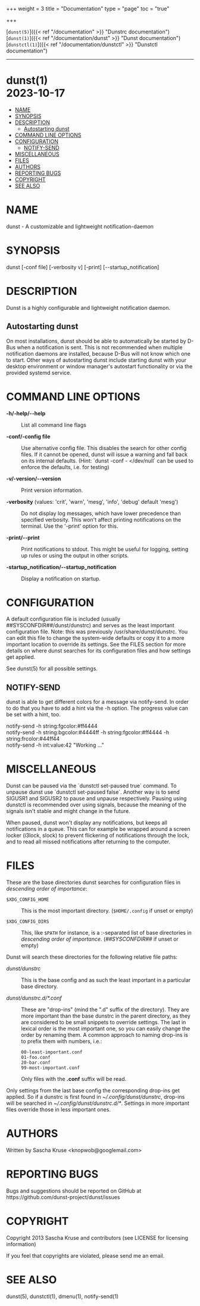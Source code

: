 +++
weight = 3
title = "Documentation"
type = "page"
toc = "true"

+++

[`dunst(5)`]({{< ref "/documentation" >}} "Dunstrc documentation")
[`dunst(1)`]({{< ref "/documentation/dunst" >}} "Dunst documentation")
[`dunstctl(1)`]({{< ref "/documentation/dunstctl" >}} "Dunstctl documentation")

***

# **dunst(1)** <div class="flabel">**2023-10-17**</div>

<?xml version="1.0" ?>
<!DOCTYPE html PUBLIC "-//W3C//DTD XHTML 1.0 Strict//EN" "http://www.w3.org/TR/xhtml1/DTD/xhtml1-strict.dtd">
<html xmlns="http://www.w3.org/1999/xhtml">
<head>
<title>dunst - A customizable and lightweight notification-daemon</title>
<meta http-equiv="content-type" content="text/html; charset=utf-8" />
<link rev="made" href="mailto:root@localhost" />
</head>

<body>



<ul id="index">
  <li><a href="#NAME">NAME</a></li>
  <li><a href="#SYNOPSIS">SYNOPSIS</a></li>
  <li><a href="#DESCRIPTION">DESCRIPTION</a>
    <ul>
      <li><a href="#Autostarting-dunst">Autostarting dunst</a></li>
    </ul>
  </li>
  <li><a href="#COMMAND-LINE-OPTIONS">COMMAND LINE OPTIONS</a></li>
  <li><a href="#CONFIGURATION">CONFIGURATION</a>
    <ul>
      <li><a href="#NOTIFY-SEND">NOTIFY-SEND</a></li>
    </ul>
  </li>
  <li><a href="#MISCELLANEOUS">MISCELLANEOUS</a></li>
  <li><a href="#FILES">FILES</a></li>
  <li><a href="#AUTHORS">AUTHORS</a></li>
  <li><a href="#REPORTING-BUGS">REPORTING BUGS</a></li>
  <li><a href="#COPYRIGHT">COPYRIGHT</a></li>
  <li><a href="#SEE-ALSO">SEE ALSO</a></li>
</ul>

<h1 id="NAME">NAME</h1>

<p>dunst - A customizable and lightweight notification-daemon</p>

<h1 id="SYNOPSIS">SYNOPSIS</h1>

<p>dunst [-conf file] [-verbosity v] [-print] [--startup_notification]</p>

<h1 id="DESCRIPTION">DESCRIPTION</h1>

<p>Dunst is a highly configurable and lightweight notification daemon.</p>

<h2 id="Autostarting-dunst">Autostarting dunst</h2>

<p>On most installations, dunst should be able to automatically be started by D-Bus when a notification is sent. This is not recommended when multiple notification daemons are installed, because D-Bus will not know which one to start. Other ways of autostarting dunst include starting dunst with your desktop environment or window manager&#39;s autostart functionality or via the provided systemd service.</p>

<h1 id="COMMAND-LINE-OPTIONS">COMMAND LINE OPTIONS</h1>

<dl>

<dt id="h--help---help"><b>-h/-help/--help</b></dt>
<dd>

<p>List all command line flags</p>

</dd>
<dt id="conf--config-file"><b>-conf/-config file</b></dt>
<dd>

<p>Use alternative config file. This disables the search for other config files. If it cannot be opened, dunst will issue a warning and fall back on its internal defaults. (Hint: `dunst -conf - &lt;/dev/null` can be used to enforce the defaults, i.e. for testing)</p>

</dd>
<dt id="v--version---version"><b>-v/-version/--version</b></dt>
<dd>

<p>Print version information.</p>

</dd>
<dt id="verbosity-values:-crit-warn-mesg-info-debug-default-mesg"><b>-verbosity</b> (values: &#39;crit&#39;, &#39;warn&#39;, &#39;mesg&#39;, &#39;info&#39;, &#39;debug&#39; default &#39;mesg&#39;)</dt>
<dd>

<p>Do not display log messages, which have lower precedence than specified verbosity. This won&#39;t affect printing notifications on the terminal. Use the &#39;-print&#39; option for this.</p>

</dd>
<dt id="print---print"><b>-print/--print</b></dt>
<dd>

<p>Print notifications to stdout. This might be useful for logging, setting up rules or using the output in other scripts.</p>

</dd>
<dt id="startup_notification---startup_notification"><b>-startup_notification/--startup_notification</b></dt>
<dd>

<p>Display a notification on startup.</p>

</dd>
</dl>

<h1 id="CONFIGURATION">CONFIGURATION</h1>

<p>A default configuration file is included (usually ##SYSCONFDIR##/dunst/dunstrc) and serves as the least important configuration file. Note: this was previously /usr/share/dunst/dunstrc. You can edit this file to change the system-wide defaults or copy it to a more important location to override its settings. See the FILES section for more details on where dunst searches for its configuration files and how settings get applied.</p>

<p>See dunst(5) for all possible settings.</p>

<h2 id="NOTIFY-SEND">NOTIFY-SEND</h2>

<p>dunst is able to get different colors for a message via notify-send. In order to do that you have to add a hint via the -h option. The progress value can be set with a hint, too.</p>

<dl>

<dt id="notify-send--h-string:fgcolor:-ff4444">notify-send -h string:fgcolor:#ff4444</dt>
<dd>

</dd>
<dt id="notify-send--h-string:bgcolor:-4444ff--h-string:fgcolor:-ff4444--h-string:frcolor:-44ff44">notify-send -h string:bgcolor:#4444ff -h string:fgcolor:#ff4444 -h string:frcolor:#44ff44</dt>
<dd>

</dd>
<dt id="notify-send--h-int:value:42-Working">notify-send -h int:value:42 &quot;Working ...&quot;</dt>
<dd>

</dd>
</dl>

<h1 id="MISCELLANEOUS">MISCELLANEOUS</h1>

<p>Dunst can be paused via the `dunstctl set-paused true` command. To unpause dunst use `dunstctl set-paused false`. Another way is to send SIGUSR1 and SIGUSR2 to pause and unpause respectively. Pausing using dunstctl is recommended over using signals, because the meaning of the signals isn&#39;t stable and might change in the future.</p>

<p>When paused, dunst won&#39;t display any notifications, but keeps all notifications in a queue. This can for example be wrapped around a screen locker (i3lock, slock) to prevent flickering of notifications through the lock, and to read all missed notifications after returning to the computer.</p>

<h1 id="FILES">FILES</h1>

<p>These are the base directories dunst searches for configuration files in <i>descending order of importance</i>:</p>

<dl>

<dt id="XDG_CONFIG_HOME"><code>$XDG_CONFIG_HOME</code></dt>
<dd>

<p>This is the most important directory. (<code>$HOME/.config</code> if unset or empty)</p>

</dd>
<dt id="XDG_CONFIG_DIRS"><code>$XDG_CONFIG_DIRS</code></dt>
<dd>

<p>This, like <code>$PATH</code> for instance, is a :-separated list of base directories in <i>descending order of importance</i>. (<i>##SYSCONFDIR##</i> if unset or empty)</p>

</dd>
</dl>

<p>Dunst will search these directories for the following relative file paths:</p>

<dl>

<dt id="dunst-dunstrc"><i>dunst/dunstrc</i></dt>
<dd>

<p>This is the base config and as such the least important in a particular base directory.</p>

</dd>
<dt id="dunst-dunstrc.d-.conf"><i>dunst/dunstrc.d/*.conf</i></dt>
<dd>

<p>These are &quot;drop-ins&quot; (mind the &quot;.d&quot; suffix of the directory). They are more important than the base dunstrc in the parent directory, as they are considered to be small snippets to override settings. The last in lexical order is the most important one, so you can easily change the order by renaming them. A common approach to naming drop-ins is to prefix them with numbers, i.e.:</p>

<pre><code>00-least-important.conf
01-foo.conf
20-bar.conf
99-most-important.conf</code></pre>

<p>Only files with the <b>.conf</b> suffix will be read.</p>

</dd>
</dl>

<p>Only settings from the last base config the corresponding drop-ins get applied. So if a dunstrc is first found in <i>~/.config/dunst/dunstrc</i>, drop-ins will be searched in <i>~/.config/dunst/dunstrc.d/*</i>. Settings in more important files override those in less important ones.</p>

<h1 id="AUTHORS">AUTHORS</h1>

<p>Written by Sascha Kruse &lt;knopwob@googlemail.com&gt;</p>

<h1 id="REPORTING-BUGS">REPORTING BUGS</h1>

<p>Bugs and suggestions should be reported on GitHub at https://github.com/dunst-project/dunst/issues</p>

<h1 id="COPYRIGHT">COPYRIGHT</h1>

<p>Copyright 2013 Sascha Kruse and contributors (see LICENSE for licensing information)</p>

<p>If you feel that copyrights are violated, please send me an email.</p>

<h1 id="SEE-ALSO">SEE ALSO</h1>

<p>dunst(5), dunstctl(1), dmenu(1), notify-send(1)</p>


</body>

</html>


